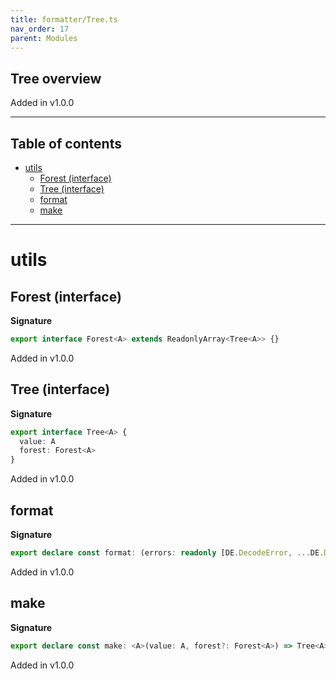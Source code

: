 ```yaml
---
title: formatter/Tree.ts
nav_order: 17
parent: Modules
---
```


## Tree overview

Added in v1.0.0

---

<h2 class="text-delta">Table of contents</h2>

- [utils](#utils)
  - [Forest (interface)](#forest-interface)
  - [Tree (interface)](#tree-interface)
  - [format](#format)
  - [make](#make)

---

# utils

## Forest (interface)

**Signature**

```ts
export interface Forest<A> extends ReadonlyArray<Tree<A>> {}
```

Added in v1.0.0

## Tree (interface)

**Signature**

```ts
export interface Tree<A> {
  value: A
  forest: Forest<A>
}
```

Added in v1.0.0

## format

**Signature**

```ts
export declare const format: (errors: readonly [DE.DecodeError, ...DE.DecodeError[]]) => string
```

Added in v1.0.0

## make

**Signature**

```ts
export declare const make: <A>(value: A, forest?: Forest<A>) => Tree<A>
```

Added in v1.0.0
